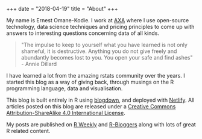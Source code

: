 +++
date = "2018-04-19"
title = "About"
+++

My name is Ernest Omane-Kodie. I work at [AXA](https://www.axa.com/en/about-us/emerging-risks "Views represented here are my own and do not represent the views of my employer") where I use open-source technology, data science techniques and pricing principles to come up with answers to interesting questions concerning data of all kinds.

>"The impulse to keep to yourself what you have learned is not only shameful, it is destructive. Anything you do not give freely and abundantly becomes lost to you. You open your safe and find ashes" - Annie Dillard

I have learned a lot from the amazing rstats community over the years. I started this blog as a way of giving back, through musings on the R programming language, data and visualisation.

This blog is built entirely in R using [blogdown](https://github.com/rstudio/blogdown), and deployed with [Netlify](https://www.netlify.com/). All articles posted on this blog are released under a [Creative Commons Attribution-ShareAlike 4.0 International License]( https://creativecommons.org/licenses/by-sa/4.0/).

My posts are published on [R Weekly](https://rweekly.org/) and [R-Bloggers](https://www.r-bloggers.com/) along with lots of great R related content.